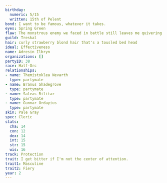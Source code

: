 ```yaml
---
birthday:
  numeric: 5/15
  written: 15th of Pelent
bond: I want to be famous, whatever it takes.
eyes: Spring Green
flaw: The monstrous enemy we faced in battle still leaves me quivering with fear.
guild: Treskal
hair: curly strawberry blond hair that's a tousled bed head
ideal: Effectiveness
name: Adresin Ilbryn
organizations: []
partyID: 38
race: Half-Orc
relationships:
- name: Themistoklea Nevarth
  type: partymate
- name: Branus Shadegrove
  type: partymate
- name: Saleas Rilitar
  type: partymate
- name: Gunnar Ordayius
  type: partymate
skin: Pale Gray
spec: Cleric
stats:
  cha: 14
  con: 12
  dex: 14
  int: 15
  str: 15
  wis: 16
track: Protection
trait: I get bitter if I'm not the center of attention.
trait1: Masculine
trait2: Fiery
year: 2
---
```


